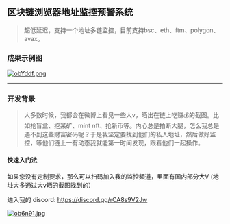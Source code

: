 ## 区块链浏览器地址监控预警系统
> 超低延迟，支持一个地址多链监控，目前支持bsc、eth、ftm、polygon、avax。

### 成果示例图
[![obYddf.png](https://s4.ax1x.com/2021/12/12/obYddf.png)](https://imgtu.com/i/obYddf)

---
### 开发背景
>大多数时候，我都会在微博上看见一些大v，晒出在链上吃赚💰的截图。比如抢盲盒、挖某矿、mint nft、抢新币等。内心总是拍断大腿，怎么我总是遇不到这些财富密码呢？于是我坚定要找到他们的私人地址，然后做好监控，等他们链上一有动态我就能第一时间发现，跟着他们一起操作。

#### 快速入门法
如果您没有定制要求，那么可以扫码加入我的监控频道，里面有国内部分大V (地址大多通过大v晒的截图找到的）

进入我的 discord: https://discord.gg/rCA8s9V2Jw

[![ob6n91.jpg](https://s4.ax1x.com/2021/12/12/ob6n91.jpg)](https://imgtu.com/i/ob6n91)
